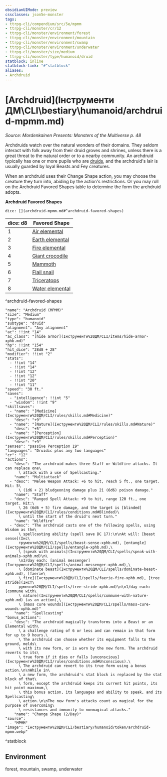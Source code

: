 ```yaml
---
obsidianUIMode: preview
cssclasses: json5e-monster
tags:
- ttrpg-cli/compendium/src/5e/mpmm
- ttrpg-cli/monster/cr/12
- ttrpg-cli/monster/environment/forest
- ttrpg-cli/monster/environment/mountain
- ttrpg-cli/monster/environment/swamp
- ttrpg-cli/monster/environment/underwater
- ttrpg-cli/monster/size/medium
- ttrpg-cli/monster/type/humanoid/druid
statblock: inline
statblock-link: "#^statblock"
aliases:
- Archdruid
---
```

# [Archdruid](Інструменти ДМ\CLI\bestiary\humanoid/archdruid-mpmm.md)
*Source: Mordenkainen Presents: Monsters of the Multiverse p. 48*  

Archdruids watch over the natural wonders of their domains. They seldom interact with folk away from their druid groves and shrines, unless there is a great threat to the natural order or to a nearby community. An archdruid typically has one or more pupils who are [druids](Інструменти%20ДМ/CLI/bestiary/humanoid/druid-xmm.md), and the archdruid's lair is usually guarded by loyal Beasts and Fey creatures.

When an archdruid uses their Change Shape action, you may choose the creature they turn into, abiding by the action's restrictions. Or you may roll on the Archdruid Favored Shapes table to determine the form the archdruid adopts.

**Archdruid Favored Shapes**

`dice: [](archdruid-mpmm.md#^archdruid-favored-shapes)`

| dice: d8 | Favored Shape |
|----------|---------------|
| 1 | [Air elemental](Інструменти%20ДМ/CLI/bestiary/elemental/air-elemental-xmm.md) |
| 2 | [Earth elemental](Інструменти%20ДМ/CLI/bestiary/elemental/earth-elemental-xmm.md) |
| 3 | [Fire elemental](Інструменти%20ДМ/CLI/bestiary/elemental/fire-elemental-xmm.md) |
| 4 | [Giant crocodile](Інструменти%20ДМ/CLI/bestiary/beast/giant-crocodile-xmm.md) |
| 5 | [Mammoth](Інструменти%20ДМ/CLI/bestiary/beast/mammoth-xmm.md) |
| 6 | [Flail snail](Інструменти%20ДМ/CLI/bestiary/elemental/flail-snail-mpmm.md) |
| 7 | [Triceratops](Інструменти%20ДМ/CLI/bestiary/beast/triceratops-xmm.md) |
| 8 | [Water elemental](Інструменти%20ДМ/CLI/bestiary/elemental/water-elemental-xmm.md) |
^archdruid-favored-shapes

```statblock
"name": "Archdruid (MPMM)"
"size": "Medium"
"type": "humanoid"
"subtype": "druid"
"alignment": "Any alignment"
"ac": !!int "14"
"ac_class": "[hide armor](Інструменти%20ДМ/CLI/items/hide-armor-xphb.md)"
"hp": !!int "154"
"hit_dice": "28d8 + 28"
"modifier": !!int "2"
"stats":
  - !!int "14"
  - !!int "14"
  - !!int "12"
  - !!int "12"
  - !!int "20"
  - !!int "11"
"speed": "30 ft."
"saves":
  - "intelligence": !!int "5"
  - "wisdom": !!int "9"
"skillsaves":
  - "name": "[Medicine](Інструменти%20ДМ/CLI/rules/skills.md#Medicine)"
    "desc": "+9"
  - "name": "[Nature](Інструменти%20ДМ/CLI/rules/skills.md#Nature)"
    "desc": "+5"
  - "name": "[Perception](Інструменти%20ДМ/CLI/rules/skills.md#Perception)"
    "desc": "+9"
"senses": "passive Perception 19"
"languages": "Druidic plus any two languages"
"cr": "12"
"actions":
  - "desc": "The archdruid makes three Staff or Wildfire attacks. It can replace one\
      \ attack with a use of Spellcasting."
    "name": "Multiattack"
  - "desc": "Melee Weapon Attack: +6 to hit, reach 5 ft., one target. Hit: 5\
      \ (1d6 + 2) bludgeoning damage plus 21 (6d6) poison damage."
    "name": "Staff"
  - "desc": "Ranged Spell Attack: +9 to hit, range 120 ft., one target. Hit:\
      \ 26 (6d6 + 5) fire damage, and the target is [blinded](Інструменти%20ДМ/CLI/rules/conditions.md#Blinded)\
      \ until the start of the druid's next turn."
    "name": "Wildfire"
  - "desc": "The archdruid casts one of the following spells, using Wisdom as the\
      \ spellcasting ability (spell save DC 17):\n\nAt will: [beast sense](Інс\
      трументи%20ДМ/CLI/spells/beast-sense-xphb.md), [entangle](Інструменти%20ДМ/CLI/spells/entangle-xphb.md),\
      \ [speak with animals](Інструменти%20ДМ/CLI/spells/speak-with-animals-xphb.md)\n\
      \n3/day each: [animal messenger](Інструменти%20ДМ/CLI/spells/animal-messenger-xphb.md),\
      \ [dominate beast](Інструменти%20ДМ/CLI/spells/dominate-beast-xphb.md), [faerie\
      \ fire](Інструменти%20ДМ/CLI/spells/faerie-fire-xphb.md), [tree stride](Інст\
      рументи%20ДМ/CLI/spells/tree-stride-xphb.md)\n\n1/day each: [commune with\
      \ nature](Інструменти%20ДМ/CLI/spells/commune-with-nature-xphb.md) (as an action),\
      \ [mass cure wounds](Інструменти%20ДМ/CLI/spells/mass-cure-wounds-xphb.md)"
    "name": "Spellcasting"
"bonus_actions":
  - "desc": "The archdruid magically transforms into a Beast or an Elemental with\
      \ a challenge rating of 6 or less and can remain in that form for up to 9 hours.\
      \ The archdruid can choose whether its equipment falls to the ground, melds\
      \ with its new form, or is worn by the new form. The archdruid reverts to its\
      \ true form if it dies or falls [unconscious](Інструменти%20ДМ/CLI/rules/conditions.md#Unconscious).\
      \ The archdruid can revert to its true form using a bonus action.\n\nWhile in\
      \ a new form, the archdruid's stat block is replaced by the stat block of that\
      \ form, except the archdruid keeps its current hit points, its hit point maximum,\
      \ this bonus action, its languages and ability to speak, and its Spellcasting\
      \ action.\n\nThe new form's attacks count as magical for the purpose of overcoming\
      \ resistances and immunity to nonmagical attacks."
    "name": "Change Shape (2/Day)"
"source":
  - "MPMM"
"image": "Інструменти%20ДМ/CLI/bestiary/humanoid/token/archdruid-mpmm.webp"
```
^statblock

## Environment

forest, mountain, swamp, underwater